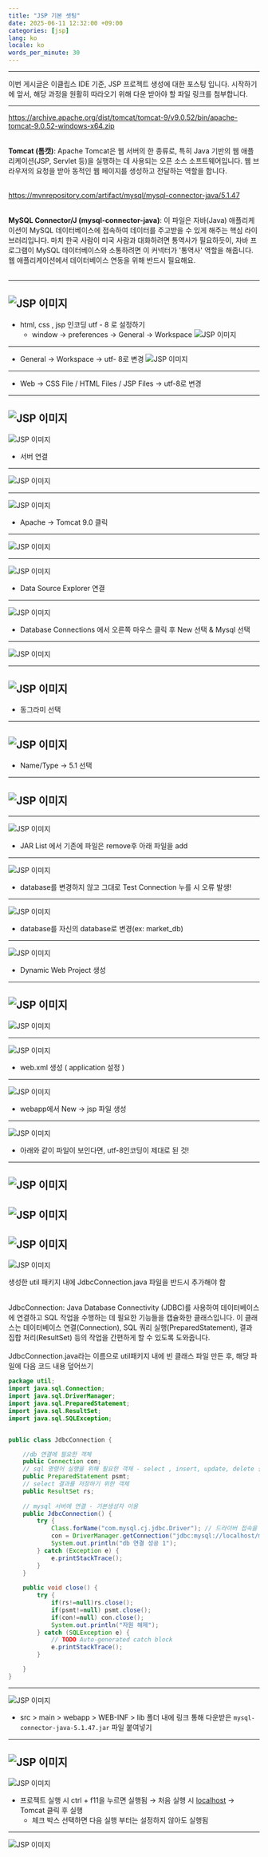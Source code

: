 ```yaml
---
title: "JSP 기본 셋팅"
date: 2025-06-11 12:32:00 +09:00
categories: [jsp]
lang: ko
locale: ko
words_per_minute: 30
---
```

-----

이번 게시글은 이클립스 IDE 기준, JSP 프로젝트 생성에 대한 포스팅 입니다. 시작하기에 앞서, 해당 과정을 원활히 따라오기 위해 다운 받아야 할 파일 링크를 첨부합니다.

-----

https://archive.apache.org/dist/tomcat/tomcat-9/v9.0.52/bin/apache-tomcat-9.0.52-windows-x64.zip
<br><br>

**Tomcat (톰캣)**: Apache Tomcat은 웹 서버의 한 종류로, 특히 Java 기반의 웹 애플리케이션(JSP, Servlet 등)을 실행하는 데 사용되는 오픈 소스 소프트웨어입니다. 웹 브라우저의 요청을 받아 동적인 웹 페이지를 생성하고 전달하는 역할을 합니다.<br><br>

https://mvnrepository.com/artifact/mysql/mysql-connector-java/5.1.47
<br><br>

**MySQL Connector/J (mysql-connector-java)**: 이 파일은 자바(Java) 애플리케이션이 MySQL 데이터베이스에 접속하여 데이터를 주고받을 수 있게 해주는 핵심 라이브러리입니다. 마치 한국 사람이 미국 사람과 대화하려면 통역사가 필요하듯이, 자바 프로그램이 MySQL 데이터베이스와 소통하려면 이 커넥터가 '통역사' 역할을 해줍니다. 웹 애플리케이션에서 데이터베이스 연동을 위해 반드시 필요해요.<br><br>

-----

![JSP 이미지](/assets/images/jsp/image.png)
-----

- html, css , jsp 인코딩 utf - 8 로 설정하기
    - window → preferences → General → Workspace
![JSP 이미지](/assets/images/jsp/image2.png)
-----

* General → Workspace → utf- 8로 변경
![JSP 이미지](/assets/images/jsp/image3.png)
-----

* Web → CSS File / HTML Files / JSP Files → utf-8로 변경

-----
![JSP 이미지](/assets/images/jsp/image4.png)
-----
![JSP 이미지](/assets/images/jsp/image5.png)
* 서버 연결

-----
![JSP 이미지](/assets/images/jsp/image6.png)

-----
![JSP 이미지](/assets/images/jsp/image7.png)

* Apache → Tomcat 9.0 클릭

-----
![JSP 이미지](/assets/images/jsp/image8.png)


-----
![JSP 이미지](/assets/images/jsp/image5.png)

* Data Source Explorer 연결

-----
![JSP 이미지](/assets/images/jsp/image9.png)

* Database Connections 에서 오른쪽 마우스 클릭 후 New 선택 & Mysql 선택

-----
![JSP 이미지](/assets/images/jsp/image10.png)


-----
![JSP 이미지](/assets/images/jsp/image11.png)
-----

* 동그라미 선택

-----
![JSP 이미지](/assets/images/jsp/image12.png)
-----
* Name/Type → 5.1 선택

-----
![JSP 이미지](/assets/images/jsp/image13.png)
-----


-----
![JSP 이미지](/assets/images/jsp/image14.png)

* JAR List 에서 기존에 파일은 remove후 아래 파일을 add

-----
![JSP 이미지](/assets/images/jsp/image15.png)

* database를 변경하지 않고 그대로 Test Connection 누를 시 오류 발생!

-----
![JSP 이미지](/assets/images/jsp/image16.png)
* database를 자신의 database로 변경(ex: market_db)

-----    
![JSP 이미지](/assets/images/jsp/image17.png)

- Dynamic Web Project 생성
-----  
![JSP 이미지](/assets/images/jsp/image18.png)
-----  
![JSP 이미지](/assets/images/jsp/image19.png)

-----  

![JSP 이미지](/assets/images/jsp/image20.png)
* web.xml 생성 ( application 설정 )

-----  
![JSP 이미지](/assets/images/jsp/image21.png)

* webapp에서 New → jsp 파일 생성

-----  
![JSP 이미지](/assets/images/jsp/image22.png)
* 아래와 같이 파일이 보인다면, utf-8인코딩이 제대로 된 것!

-----  
![JSP 이미지](/assets/images/jsp/image23.png)
-----  
![JSP 이미지](/assets/images/jsp/image24.png)
-----  
![JSP 이미지](/assets/images/jsp/image25.png)
-----  
![JSP 이미지](/assets/images/jsp/image26.png)

생성한 util 패키지 내에 JdbcConnection.java 파일을 반드시 추가해야 함<br><br>

JdbcConnection: Java Database Connectivity (JDBC)를 사용하여 데이터베이스에 연결하고 SQL 작업을 수행하는 데 필요한 기능들을 캡슐화한 클래스입니다. 이 클래스는 데이터베이스 연결(Connection), SQL 쿼리 실행(PreparedStatement), 결과 집합 처리(ResultSet) 등의 작업을 간편하게 할 수 있도록 도와줍니다.<br><br>
JdbcConnection.java라는 이름으로 util패키지 내에 빈 클래스 파일 만든 후, 해당 파일에 다음 코드 내용 덮어쓰기<br>

```java
package util;
import java.sql.Connection;
import java.sql.DriverManager;
import java.sql.PreparedStatement;
import java.sql.ResultSet;
import java.sql.SQLException;


public class JdbcConnection {

	//db 연결에 필요한 객체
	public Connection con;
	// sql 명령어 실행을 위해 필요한 객체 - select , insert, update, delete 실행
	public PreparedStatement psmt;
	// select 결과를 저장하기 위한 객체
	public ResultSet rs;
	
	// mysql 서버에 연결 - 기본생성자 이용
	public JdbcConnection() {
		try {
			Class.forName("com.mysql.cj.jdbc.Driver"); // 드라이버 접속을 위해 class 파일 메모리에 로드 ( 객체 생성 )
			con = DriverManager.getConnection("jdbc:mysql://localhost/market_db", "root", "tlagustjr!23");
			System.out.println("db 연결 성공 1");
		} catch (Exception e) {
			e.printStackTrace();
		}
	}
	
	public void close() {
		try {
			if(rs!=null)rs.close();
			if(psmt!=null) psmt.close();
			if(con!=null) con.close();
			System.out.println("자원 해제");
		} catch (SQLException e) {
			// TODO Auto-generated catch block
			e.printStackTrace();
		}

	}
}
```

-----  
![JSP 이미지](/assets/images/jsp/image27.png)
* src > main > webapp > WEB-INF > lib 폴더 내에 링크 통해 다운받은 `mysql-connector-java-5.1.47.jar` 파일 붙여넣기

-----  
![JSP 이미지](/assets/images/jsp/image28.png)
-----  
![JSP 이미지](/assets/images/jsp/image29.png)

- 프로젝트 실행 시 ctrl + f11을 누르면 실행됨 → 처음 실행 시 [localhost](http://localhost) → Tomcat 클릭 후 실행
    - 체크 박스 선택하면 다음 실행 부터는 설정하지 않아도 실행됨

-----  
![JSP 이미지](/assets/images/jsp/image30.png)